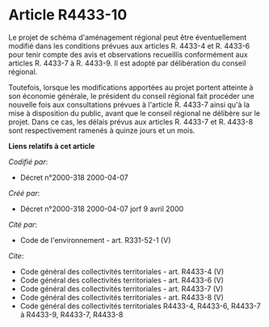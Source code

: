 # Article R4433-10

Le projet de schéma d'aménagement régional peut être éventuellement modifié dans les conditions prévues aux articles R.
4433-4 et R. 4433-6 pour tenir compte des avis et observations recueillis conformément aux articles R. 4433-7 à R. 4433-9. Il
est adopté par délibération du conseil régional.

Toutefois, lorsque les modifications apportées au projet portent atteinte à son économie générale, le président du conseil
régional fait procéder une nouvelle fois aux consultations prévues à l'article R. 4433-7 ainsi qu'à la mise à disposition du
public, avant que le conseil régional ne délibère sur le projet. Dans ce cas, les délais prévus aux articles R. 4433-7 et R.
4433-8 sont respectivement ramenés à quinze jours et un mois.

**Liens relatifs à cet article**

_Codifié par_:

  - Décret n°2000-318 2000-04-07

_Créé par_:

  - Décret n°2000-318 2000-04-07 jorf 9 avril 2000

_Cité par_:

  - Code de l'environnement - art. R331-52-1 (V)

_Cite_:

  - Code général des collectivités territoriales - art. R4433-4 (V)
  - Code général des collectivités territoriales - art. R4433-6 (V)
  - Code général des collectivités territoriales - art. R4433-7 (V)
  - Code général des collectivités territoriales - art. R4433-8 (V)
  - Code général des collectivités territoriales R4433-4, R4433-6, R4433-7 à R4433-9, R4433-7, R4433-8
